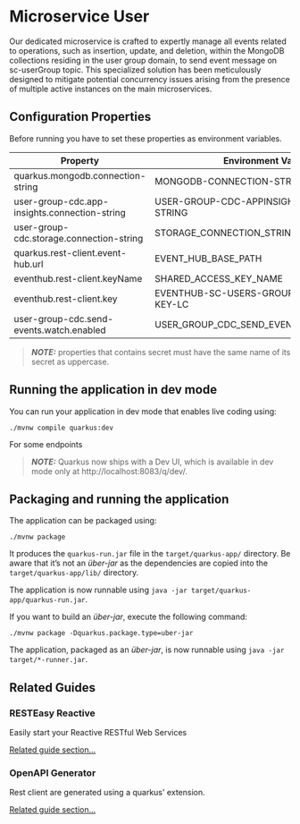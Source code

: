 # Microservice User

Our dedicated microservice is crafted to expertly manage all events related to operations, such as insertion, update, and deletion, 
within the MongoDB collections residing in the user group domain, to send event message on sc-userGroup topic.
This specialized solution has been meticulously designed to mitigate potential concurrency issues arising from the presence of multiple active instances 
on the main microservices.

## Configuration Properties

Before running you have to set these properties as environment variables.

| **Property**                                  | **Environment Variable**                     | **Default** | **Required** |
|-----------------------------------------------|----------------------------------------------|-------------|:------------:|
| quarkus.mongodb.connection-string             | MONGODB-CONNECTION-STRING                    |             |     yes      |
| user-group-cdc.app-insights.connection-string | USER-GROUP-CDC-APPINSIGHTS-CONNECTION-STRING |             |     yes      |   
| user-group-cdc.storage.connection-string      | STORAGE_CONNECTION_STRING                    |             |     yes      |
| quarkus.rest-client.event-hub.url             | EVENT_HUB_BASE_PATH                          |             |     yes      |
| eventhub.rest-client.keyName                  | SHARED_ACCESS_KEY_NAME                       |             |     yes      |
| eventhub.rest-client.key                      | EVENTHUB-SC-USERS-GROUP-SELFCARE-WO-KEY-LC   |             |     yes      |
| user-group-cdc.send-events.watch.enabled      | USER_GROUP_CDC_SEND_EVENTS_WATCH_ENABLED     | false       |      no      |


> **_NOTE:_**  properties that contains secret must have the same name of its secret as uppercase.


## Running the application in dev mode

You can run your application in dev mode that enables live coding using:
```shell script
./mvnw compile quarkus:dev
```

For some endpoints 

> **_NOTE:_**  Quarkus now ships with a Dev UI, which is available in dev mode only at http://localhost:8083/q/dev/.

## Packaging and running the application

The application can be packaged using:
```shell script
./mvnw package
```
It produces the `quarkus-run.jar` file in the `target/quarkus-app/` directory.
Be aware that it’s not an _über-jar_ as the dependencies are copied into the `target/quarkus-app/lib/` directory.

The application is now runnable using `java -jar target/quarkus-app/quarkus-run.jar`.

If you want to build an _über-jar_, execute the following command:
```shell script
./mvnw package -Dquarkus.package.type=uber-jar
```

The application, packaged as an _über-jar_, is now runnable using `java -jar target/*-runner.jar`.

## Related Guides


### RESTEasy Reactive

Easily start your Reactive RESTful Web Services

[Related guide section...](https://quarkus.io/guides/getting-started-reactive#reactive-jax-rs-resources)

### OpenAPI Generator

Rest client are generated using a quarkus' extension.

[Related guide section...](hhttps://github.com/quarkiverse/quarkus-openapi-generator)
